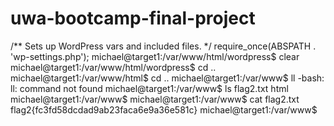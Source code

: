 # uwa-bootcamp-final-project

/** Sets up WordPress vars and included files. */
require_once(ABSPATH . 'wp-settings.php');
michael@target1:/var/www/html/wordpress$ clear
michael@target1:/var/www/html/wordpress$ cd ..
michael@target1:/var/www/html$ cd ..
michael@target1:/var/www$ ll
-bash: ll: command not found
michael@target1:/var/www$ ls
flag2.txt  html
michael@target1:/var/www$ 
michael@target1:/var/www$ cat flag2.txt 
flag2{fc3fd58dcdad9ab23faca6e9a36e581c}
michael@target1:/var/www$ 
